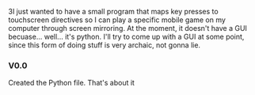3I just wanted to have a small program that maps key presses to touchscreen directives so I can play a specific mobile game on my computer through screen mirroring. 
At the moment, it doesn't have a GUI becuase... well... it's python. I'll try to come up with a GUI at some point, since this form of doing stuff is very archaic, not gonna lie.

<h3>V0.0</h3>
  
Created the Python file. That's about it
